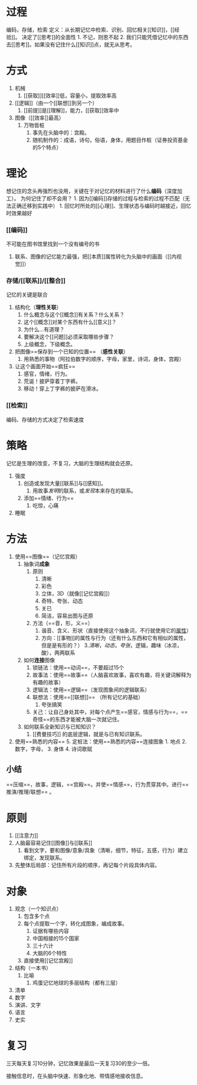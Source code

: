 # 过程
编码，存储，检索
定义：从长期记忆中检索、识别、回忆相关[[知识]]，[[经验]]。
决定了[[思考]]的全面性
	1. 不记，则思不起
	2. 我们只能凭借记忆中的东西去[[思考]]。如果没有记住什么[[知识]]点，就无从思考。
# 方式
1. 机械
	1. [[获取]][[效率]]低，容量小，提取效率高
2. [[逻辑]]（由一个[[联想]]到另一个）
	1. [[前提]]是[[理解]]，能力，[[获取]]效率中
3. 图像（[[效率]]最高）
	1. 万物皆桩
		1. 事先在头脑中的：宫殿。
		2. 随机制作的：成语，诗句，俗语，身体，用题目作桩（证券投资基金的5个特点）

# 理论
想记住的念头再强烈也没用，关键在于对记忆的材料进行了什么**编码**（深度加工）。
为何记住了却不会用？
	1. 因为[[编码]]存储的过程与检索的过程不匹配（无法正确迁移到实践中）
		1. 回忆时所处的[[心理]]、生理状态与编码时越接近，回忆时效果越好
### [[编码]] 
不可能在图书馆里找到一个没有编号的书
1. 联系、图像的记忆能力最强，把[[本质]]属性转化为头脑中的画面（[[内视觉]]）
### 存储/[[联系]]/[[整合]] 
记忆的关键是联合
1.  结构化（**理性关联**）
	1. 什么概念与这个[[概念]]有关系？什么关系？
	2. 这个[[概念]]对某个东西有什么[[意义]]？
	3. 为什么...有道理？
	4. 要解决这个[[问题]]必须采取哪些步骤？
	5. 上级概念，下级概念。
2. 把图像==保存到一个已知的位置== （**感性关联**）
	1. 用熟悉的事物（阿拉伯数字的顺序，字母，家里，诗词，身体，宫殿）
3. 让这个画面开始==疯狂== 
	1. 感官，情绪，行为。
	2. 荒诞！披萨穿着丁字裤。
	3. 移动！穿上丁字裤的披萨在滑冰。
### [[检索]] 
编码、存储的方式决定了检索速度
# 策略
记忆是生理的改变，不复习，大脑的生理结构就会还原。
1. 强度
	1. 创造或发现大量[[联系]]与[[感知]]。
		1. 用故事*发明*的联系，或*发现*本来存在的联系。
	2. 添加==情绪、行为==
		1. 吃惊，心痛
2. 睡眠
# 方法
1. 使用==图像==（记忆宫殿）
	1. 抽象词**成象**
		1. 原则
			1. 清晰
			2. 彩色
			3. 立体，3D（就像[[记忆宫殿]]）
			4. 奇特、夸张、动态
			5. 关已
			6. 简洁，容易出图与还原
		2. 方法（==音，形，义==）
			1. 谐音、含义、形状（直接使用这个抽象词，不行就使用它的<u>属性</u>）
			2. 方向：[[事物]]的属性与行为（还有什么东西和它有相似的属性，但是是有形的？）
			3.*清晰*，*动态*，*夸张*，逻辑，趣味（冰凉，酸），两两联系
	2. 如何**连接**图像
		1. 锁链法：使用==动词==，不要超过15个
		2. 故事法：使用==故事==（人脑喜欢故事，喜欢有趣，将关键词解释为有趣的故事）
		3. 逻辑法：使用==逻辑==（发现图象间的逻辑联系）
		4. 联想法：使用==[[联想]]== （所有记忆的基础）
			1. 夸张搞笑
		5. 关己：让自己身处其中，对每个点产生==感官，情感与行为==，==奇怪==的东西才能被大脑一次就记住。
	3. 如何联系全新知识与已知知识？
		1. [[费曼技巧]] 的底层逻辑，就是与已有知识联系。
1. 使用==熟悉的内容== 
	5. 定桩法：使用==熟悉的内容==连接图象
		1. 地点
		2. 数字，字母，
		3. 身体
		4. 诗词歌赋
## 小结
==压缩==，故事，逻辑，==宫殿==。并使==情感==，行为贯穿其中。进行==推演/推理/联想== 。
# 原则
1. [[注意力]] 
2. 人脑最容易记住[[图像]]与[[联系]] 
	1. 看到文字，要和图像/意象/具象（清晰，细节，特征，五感，行为）建立绑定，发现联系。
3. 先整体后局部：记住所有片段的顺序，再记每个片段具体内容。
# 对象
1. 观念（一个知识点）
	1. 包含多个点
	2. 每个点提取一个字，转化成图象，编成故事。
		1. 证据有哪些内容
		2. 中国相接的15个国家
		3. 三十六计
		4. 大脑的6个特性
	3. 直接使用[[记忆宫殿]] 
2. 结构（一本书）
	1. 比喻
		1. 鸡蛋记忆地球的多层结构（都有三层）
3. 清单
4. 数字
5. 演讲、文字
6. 语言
7. 史实
# 复习
三天每天复习10分钟，记忆效果是最后一天复习30的至少一倍。

接触信息时，在头脑中快速、形象化地、带情感地接收信息。


[^1]: 一直在努力的效率其实很低，高频率的努力才高效。